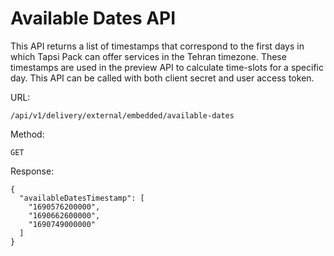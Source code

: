 # Available Dates API

This API returns a list of timestamps that correspond to the first days in which Tapsi Pack can offer services in the
Tehran timezone. These timestamps are used in the preview API to calculate time-slots for a specific day. This API can
be called with both client secret and user access token.

URL:

```
/api/v1/delivery/external/embedded/available-dates
```

Method:

```
GET
```

Response:

```json5
{
  "availableDatesTimestamp": [
    "1690576200000",
    "1690662600000",
    "1690749000000"
  ]
}
```